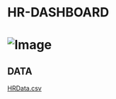 # HR-DASHBOARD
# ![Image](https://github.com/user-attachments/assets/79af451f-2055-4f86-9a17-e8d146d0ebd3)
## DATA
[HRData.csv](https://github.com/user-attachments/files/18644694/HRData.csv)
